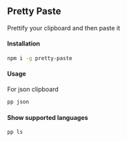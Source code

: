 ## Pretty Paste

Prettify your clipboard and then paste it

#### Installation

```sh
npm i -g pretty-paste
```

#### Usage

For json clipboard

```sh
pp json
```

#### Show supported languages

```sh
pp ls
```
